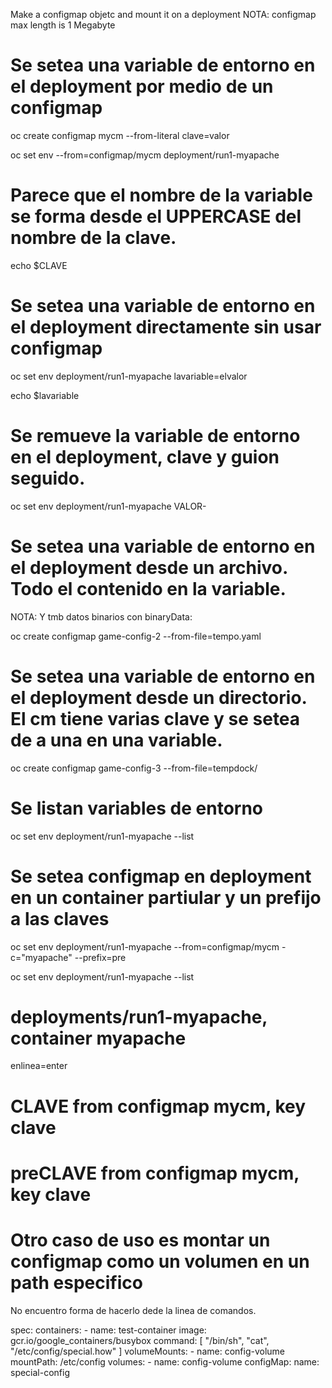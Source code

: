 Make a configmap objetc and mount it on a deployment
NOTA: configmap max length is 1 Megabyte

# Se setea una variable de entorno en el deployment por medio de un configmap

oc create configmap mycm --from-literal clave=valor

oc set env --from=configmap/mycm deployment/run1-myapache

# Parece que el nombre de la variable se forma desde el UPPERCASE del nombre de la clave.
echo $CLAVE

# Se setea una variable de entorno en el deployment directamente sin usar configmap

oc set env deployment/run1-myapache lavariable=elvalor

echo $lavariable

# Se remueve la variable de entorno en el deployment, clave y guion seguido.

oc set env deployment/run1-myapache VALOR-

# Se setea una variable de entorno en el deployment desde un archivo. Todo el contenido en la variable.
NOTA: Y tmb datos binarios con binaryData:

oc create configmap game-config-2  --from-file=tempo.yaml

# Se setea una variable de entorno en el deployment desde un directorio. El cm tiene varias clave y se setea de a una en una variable.

oc create configmap game-config-3  --from-file=tempdock/

# Se listan variables de entorno

oc set env deployment/run1-myapache --list

# Se setea configmap en deployment en un container partiular y un prefijo a las claves

oc set env deployment/run1-myapache --from=configmap/mycm -c="myapache" --prefix=pre

oc set env deployment/run1-myapache --list
# deployments/run1-myapache, container myapache
enlinea=enter
# CLAVE from configmap mycm, key clave
# preCLAVE from configmap mycm, key clave

# Otro caso de uso es montar un configmap como un volumen en un path especifico
No encuentro forma de hacerlo dede la linea de comandos.

spec:
  containers:
    - name: test-container
      image: gcr.io/google_containers/busybox
      command: [ "/bin/sh", "cat", "/etc/config/special.how" ]
      volumeMounts:
      - name: config-volume
        mountPath: /etc/config
  volumes:
    - name: config-volume
      configMap:
        name: special-config